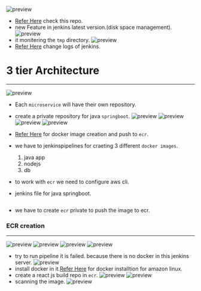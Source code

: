 ![preview](./images/jin21.png)

* [Refer Here](https://github.com/VictoriaMetrics/VictoriaMetrics/tree/master/deployment/docker) check this repo.
* new Feature in jenkins latest version.(disk space management).
![preview](./images/jin22png)
* it monitering the `tmp` directory.
![preview](./images/jin23.png)
* [Refer Here](https://www.jenkins.io/changelog-stable/) change logs of jenkins.

# 3 tier Architecture
---------------------------------------------
![preview](./images/jin24.png)
* Each `microservice` will have their own repository.
* create a private repository for java `springboot`.
  ![preview](./images/jin25.png)
  ![preview](./images/jin26.png)
  ![preview](./images/jin27.png)
  ![preview](./images/jin28.png)

* [Refer Here](https://medium.com/@vijulpatel865/building-docker-image-using-jenkins-pipeline-push-it-to-aws-ecr-aa02cc7a295e) for docker image creation and push to `ecr`.
* we have to jenkinspipelines for craeting 3 different `docker images`.
  1. java app
  2. nodejs
  3. db
* to work with `ecr` we need to configure aws cli.
* jenkins file for java springboot.
```Jenkinsfile

```
* we have to create `ecr` private to push the image to ecr.
### ECR creation
----------------------------------------
![preview](./images/jin29.png)
![preview](./images/jin30.png)
![preview](./images/jin31.png)
![preview](./images/jin32.png)
* try to run pipeline it is failed. because there is no docker in this jenkins server.
  ![preview](./images/jin33.png)
* install docker in it.[Refer Here](https://docs.aws.amazon.com/serverless-application-model/latest/developerguide/install-docker.html) for docker installtion for amazon linux.
*  create a react js build repo in `ecr`.
  ![preview](./images/jin34.png)
  ![preview](./images/jin35.png)
* scanning the image.
  ![preview](./images/jin36.png)
